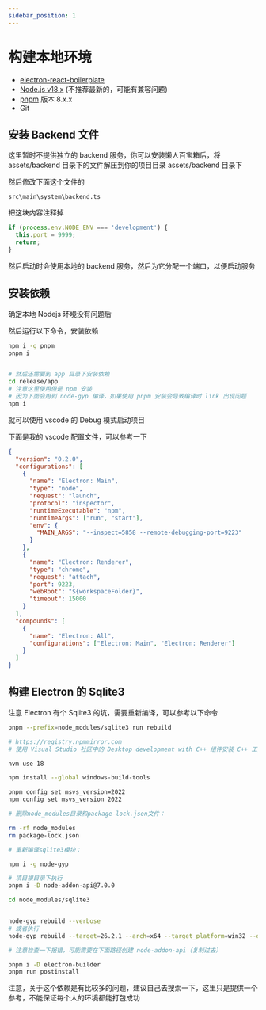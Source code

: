 ```yaml
---
sidebar_position: 1
---
```


# 构建本地环境
- [electron-react-boilerplate](https://github.com/electron-react-boilerplate/electron-react-boilerplate)
- [Node.js v18.x](https://nodejs.org/en) (不推荐最新的，可能有兼容问题)
- [pnpm](https://pnpm.io/) 版本 8.x.x
- Git

## 安装 Backend 文件
这里暂时不提供独立的 backend 服务，你可以安装懒人百宝箱后，将 assets/backend 目录下的文件解压到你的项目目录 assets/backend 目录下

然后修改下面这个文件的

```
src\main\system\backend.ts
```

把这块内容注释掉

```js
if (process.env.NODE_ENV === 'development') {
  this.port = 9999;
  return;
}
```

然后启动时会使用本地的 backend 服务，然后为它分配一个端口，以便启动服务

## 安装依赖
确定本地 Nodejs 环境没有问题后

然后运行以下命令，安装依赖

```bash
npm i -g pnpm
pnpm i


# 然后还需要到 app 目录下安装依赖
cd release/app
# 注意这里使用但是 npm 安装
# 因为下面会用到 node-gyp 编译，如果使用 pnpm 安装会导致编译时 link 出现问题
npm i
```

就可以使用 vscode 的 Debug 模式启动项目

下面是我的 vscode 配置文件，可以参考一下

```JSON
{
  "version": "0.2.0",
  "configurations": [
    {
      "name": "Electron: Main",
      "type": "node",
      "request": "launch",
      "protocol": "inspector",
      "runtimeExecutable": "npm",
      "runtimeArgs": ["run", "start"],
      "env": {
        "MAIN_ARGS": "--inspect=5858 --remote-debugging-port=9223"
      }
    },
    {
      "name": "Electron: Renderer",
      "type": "chrome",
      "request": "attach",
      "port": 9223,
      "webRoot": "${workspaceFolder}",
      "timeout": 15000
    }
  ],
  "compounds": [
    {
      "name": "Electron: All",
      "configurations": ["Electron: Main", "Electron: Renderer"]
    }
  ]
}
```


## 构建 Electron 的 Sqlite3
注意 Electron 有个 Sqlite3 的坑，需要重新编译，可以参考以下命令

```bash
pnpm --prefix=node_modules/sqlite3 run rebuild

# https://registry.npmmirror.com
# 使用 Visual Studio 社区中的 Desktop development with C++ 组件安装 C++ 工具集

nvm use 18

npm install --global windows-build-tools

pnpm config set msvs_version=2022
npm config set msvs_version 2022

# 删除node_modules目录和package-lock.json文件：

rm -rf node_modules
rm package-lock.json

# 重新编译sqlite3模块：

npm i -g node-gyp

# 项目根目录下执行
pnpm i -D node-addon-api@7.0.0

cd node_modules/sqlite3


node-gyp rebuild --verbose
# 或者执行
node-gyp rebuild --target=26.2.1 --arch=x64 --target_platform=win32 --dist-url=https://electronjs.org/headers --module_name=node_sqlite3 --module_path=../lib/binding/electron-v26.2.1-win32-x64

# 注意检查一下报错，可能需要在下面路径创建 node-addon-api（复制过去）

pnpm i -D electron-builder
pnpm run postinstall
```

注意，关于这个依赖是有比较多的问题，建议自己去搜索一下，这里只是提供一个参考，不能保证每个人的环境都能打包成功

